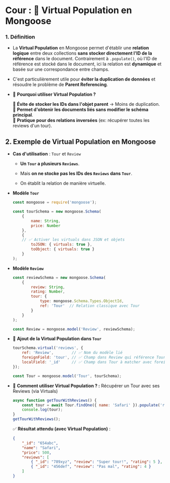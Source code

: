 # Cour :  🚀 **Virtual Population en Mongoose**  

### 1. **Définition**  

- La **Virtual Population** en Mongoose permet d'établir une **relation logique** entre deux collections **sans stocker directement l'ID de la référence** dans le document. Contrairement à `.populate()`, où l'ID de référence est stocké dans le document, ici la relation est **dynamique** et basée sur une correspondance entre champs.  

- C'est particulièrement utile pour **éviter la duplication de données** et résoudre le problème de **Parent Referencing**.  

- 🎯 **Pourquoi utiliser Virtual Population ?**  

    🔹 **Évite de stocker les IDs dans l'objet parent** → Moins de duplication.  
    🔹 **Permet d'obtenir les documents liés sans modifier le schéma principal**.  
    🔹 **Pratique pour des relations inversées** (ex: récupérer toutes les reviews d'un tour).  



## 2. **Exemple de Virtual Population en Mongoose**  


- **Cas d'utilisation** : `Tour` et `Review`

    - **Un `Tour` a plusieurs `Reviews`**.

    - Mais **on ne stocke pas les IDs des `Reviews` dans `Tour`**.

    - On établit la relation de manière virtuelle.  

- **Modèle `Tour`**

    ```js
    const mongoose = require('mongoose');

    const tourSchema = new mongoose.Schema(
        {
            name: String,
            price: Number
        }, 
        { 
        // ✅ Activer les virtuals dans JSON et objets
            toJSON: { virtuals: true }, 
            toObject: { virtuals: true } 
        }
    ); 
    ```

- **Modèle `Review`**

    ```js
    const reviewSchema = new mongoose.Schema(
        {
            review: String,
            rating: Number,
            tour: { 
                type: mongoose.Schema.Types.ObjectId, 
                ref: 'Tour'  // Relation classique avec Tour
            }
        }
    );

    const Review = mongoose.model('Review', reviewSchema);
    ```


- 📌 **Ajout de la Virtual Population dans `Tour`**

    ```js
    tourSchema.virtual('reviews', {
        ref: 'Review',        // ✅ Nom du modèle lié
        foreignField: 'tour', // ✅ Champ dans Review qui référence Tour
        localField: '_id'     // ✅ Champ dans Tour à matcher avec foreignField
    });

    const Tour = mongoose.model('Tour', tourSchema);
    ```



- 🎯 **Comment utiliser Virtual Population ? :**  Récupérer un Tour avec ses Reviews (via Virtuals)

    ```js
    async function getTourWithReviews() {
        const tour = await Tour.findOne({ name: 'Safari' }).populate('reviews'); 
        console.log(tour);
    }
    getTourWithReviews();

    ```
    ✅ **Résultat attendu (avec Virtual Population)** :
    ```json
    {
        "_id": "654abc",
        "name": "Safari",
        "price": 500,
        "reviews": [
            { "_id": "789xyz", "review": "Super tour!", "rating": 5 },
            { "_id": "456def", "review": "Pas mal", "rating": 4 }
        ]
    }

    ```



